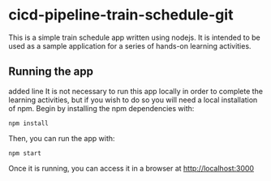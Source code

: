 # cicd-pipeline-train-schedule-git

This is a simple train schedule app written using nodejs. It is intended to be used as a sample application for a series of hands-on learning activities.

## Running the app
added line
It is not necessary to run this app locally in order to complete the learning activities, but if you wish to do so you will need a local installation of npm. Begin by installing the npm dependencies with:

    npm install

Then, you can run the app with:

    npm start

Once it is running, you can access it in a browser at [http://localhost:3000](http://localhost:3000)
